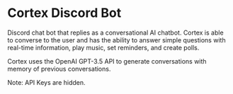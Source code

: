 # Cortex Discord Bot

Discord chat bot that replies as a conversational AI chatbot. Cortex is able to converse to the user and has the ability to answer simple questions with real-time information, play music, set reminders, and create polls.

Cortex uses the OpenAI GPT-3.5 API to generate conversations with memory of previous conversations.

Note: API Keys are hidden.
